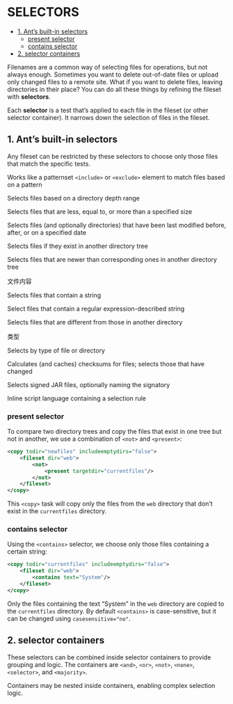 # SELECTORS

<!-- TOC -->

- [1. Ant’s built-in selectors](#1-ants-built-in-selectors)
  - [present selector](#present-selector)
  - [contains selector](#contains-selector)
- [2. selector containers](#2-selector-containers)

<!-- /TOC -->

Filenames are a common way of selecting files for operations, but not always enough. Sometimes you want to delete out-of-date files or upload only changed files to a remote site. What if you want to delete files, leaving directories in their place? You can do all these things by refining the fileset with **selectors**.

Each **selector** is a test that’s applied to each file in the fileset (or other selector container). It narrows down the
selection of files in the fileset.

## 1. Ant’s built-in selectors

Any fileset can be restricted by these selectors to choose only those files that match the specific tests.

Works like a patternset `<include>` or `<exclude>` element to match files based on a pattern

Selects files based on a directory depth range

Selects files that are less, equal to, or more than a specified size

Selects files (and optionally directories) that have been last modified before, after, or on a specified date

Selects files if they exist in another directory tree

Selects files that are newer than corresponding ones in another directory tree

文件内容

Selects files that contain a string

Select files that contain a regular expression-described string

Selects files that are different from those in another directory

类型

Selects by type of file or directory

Calculates (and caches) checksums for files; selects those that have changed

Selects signed JAR files, optionally naming the signatory

Inline script language containing a selection rule

### present selector

To compare two directory trees and copy the files that exist in one tree but not in another, we use a combination of `<not>` and `<present>`:

```xml
<copy todir="newfiles" includeemptydirs="false">
    <fileset dir="web">
        <not>
            <present targetdir="currentfiles"/>
        </not>
    </fileset>
</copy>
```

This `<copy>` task will copy only the files from the `web` directory that don’t exist in the `currentfiles` directory.

### contains selector

Using the `<contains>` selector, we choose only those files containing a certain string:

```xml
<copy todir="currentfiles" includeemptydirs="false">
    <fileset dir="web">
        <contains text="System"/>
    </fileset>
</copy>
```

Only the files containing the text “System” in the `web` directory are copied to the `currentfiles` directory. By default `<contains>` is case-sensitive, but it can be changed using `casesensitive="no"`.

## 2. selector containers

These selectors can be combined inside selector containers to provide grouping and logic. The containers are `<and>`, `<or>`, `<not>`, `<none>`, `<selector>`, and `<majority>`.

Containers may be nested inside containers, enabling complex selection logic.



